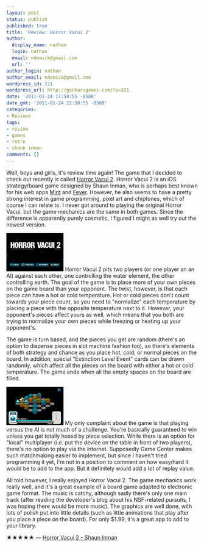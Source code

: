 ```yaml
---
layout: post
status: publish
published: true
title: 'Review: Horror Vacui 2'
author:
  display_name: nathan
  login: nathan
  email: ndemick@gmail.com
  url: ''
author_login: nathan
author_email: ndemick@gmail.com
wordpress_id: 221
wordpress_url: http://ganbarugames.com/?p=221
date: '2011-01-24 17:50:55 -0500'
date_gmt: '2011-01-24 22:50:55 -0500'
categories:
- Reviews
tags:
- review
- games
- retro
- shaun inman
comments: []
---
```

Well, boys and girls, it's review time again! The game that I decided to check
out recently is called [Horror Vacui 2](http://www.shauninman.com/horrorvacui2/).
Horror Vacui 2 is an iOS strategy/board game designed by Shaun Inman, who is
perhaps best known for his web apps [Mint](http://haveamint.com/) and [Fever](http://feedafever.com/).
However, he also seems to have a pretty strong interest in game programming,
pixel art and chiptunes, which of course I can relate to. I never got around
to playing the original Horror Vacui, but the game mechanics are the same in both
games. Since the difference is apparently purely cosmetic, I figured I might as
well try out the newest version.

<a href="/assets/uploads/2011/01/horror-vacui-2-title.png"><img src="/assets/uploads/2011/01/horror-vacui-2-title-150x100.png" alt="Horror Vacui 2 Title Screen" width="150" height="100" class="alignleft size-thumbnail"></a>
Horror Vacui 2 pits two players (or one player an an AI) against each other, one
controlling the water element, the other controlling earth. The goal of the game
is to place more of your own pieces on the game board than your opponent. The
twist, however, is that each piece can have a hot or cold temperature. Hot or
cold pieces don't count towards your piece count, so you need to "normalize"
each temperature by placing a piece with the opposite temperature next to it.
However, your opponent's pieces affect yours as well, which means that you both
are trying to normalize your own pieces while freezing or heating up your opponent's.

The game is turn based, and the pieces you get are random (there's an option to
dispense pieces in slot machine fashion too), so there's elements of both
strategy and chance as you place hot, cold, or normal pieces on the board.
In addition, special "Extinction Level Event" cards can be drawn randomly,
which affect all the pieces on the board with either a hot or cold temperature.
The game ends when all the empty spaces on the board are filled.

<a href="/assets/uploads/2011/01/horror-vacui-2-gameplay.png"><img src="/assets/uploads/2011/01/horror-vacui-2-gameplay-150x100.png" alt="Horror Vacui 2 Gameplay" width="150" height="100" class="alignright size-thumbnail"></a>
My only complaint about the game is that playing versus the AI is not much of a challenge. You're basically guaranteed to win unless you get totally hosed by piece selection. While there is an option for "local" multiplayer (i.e. put the device on the table in front of two players), there's no option to play via the internet. Supposedly Game Center makes such matchmaking easier to implement, but since I haven't tried programming it yet, I'm not in a position to comment on how easy/hard it would be to add to the app. But it definitely would add a lot of replay value.</p>

All told however, I really enjoyed Horror Vacui 2. The game mechanics work really
well, and it's a great example of a board game adapted to electronic game format.
The music is catchy, although sadly there's only one main track (after reading the
developer's blog about his NSF-related pursuits, I was hoping there would be more
music). The graphics are well done, with lots of polish put into little details
(such as little animations that play after you place a piece on the board). For
only $1.99, it's a great app to add to your library.

★★★★★ &mdash; [Horror Vacui 2 - Shaun Inman](https://itunes.apple.com/us/app/horror-vacui-2/id404573320?mt=8)

